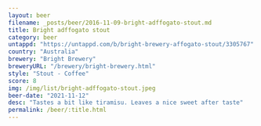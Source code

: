 ```yaml
---
layout: beer
filename: _posts/beer/2016-11-09-bright-adffogato-stout.md
title: Bright adffogato stout
category: beer
untappd: "https://untappd.com/b/bright-brewery-affogato-stout/3305767"
country: "Australia"
brewery: "Bright Brewery"
breweryURL: "/brewery/bright-brewery.html"
style: "Stout - Coffee"
score: 8
img: /img/list/bright-adffogato-stout.jpeg
beer-date: "2021-11-12"
desc: "Tastes a bit like tiramisu. Leaves a nice sweet after taste"
permalink: /beer/:title.html
---
```

